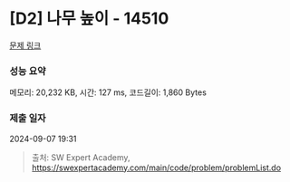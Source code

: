 # [D2] 나무 높이 - 14510 

[문제 링크](https://swexpertacademy.com/main/code/problem/problemDetail.do?contestProbId=AYFofW8qpXYDFAR4) 

### 성능 요약

메모리: 20,232 KB, 시간: 127 ms, 코드길이: 1,860 Bytes

### 제출 일자

2024-09-07 19:31



> 출처: SW Expert Academy, https://swexpertacademy.com/main/code/problem/problemList.do
